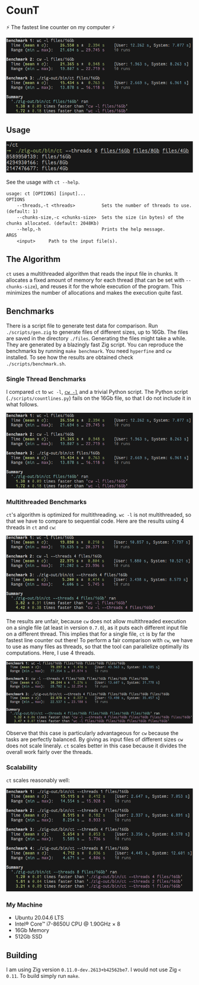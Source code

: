 # CounT

⚡ The fastest line counter on my computer ⚡

![Benchmarks](./img/benchmarks-single-thread.png)

## Usage

![Usage example](img/usage.png)

See the usage with `ct --help`.
```
usage: ct [OPTIONS] [input]...
OPTIONS
	--threads,-t <threads>          Sets the number of threads to use. (default: 1)
	--chunks-size,-c <chunks-size>  Sets the size (in bytes) of the chunks allocated. (default: 2048Kb)
	--help,-h                       Prints the help message.
ARGS
	<input>		Path to the input file(s).
```

## The Algorithm

`ct` uses a multithreaded algorithm that reads the input file in chunks.
It allocates a fixed amount of memory for each thread (that can be set with `--chunks-size`), and reuses it for the whole execution of the program.
This minimizes the number of allocations and makes the execution quite fast.

## Benchmarks

There is a script file to generate test data for comparison.
Run `./scripts/gen.zig` to generate files of different sizes, up to 16Gb.
The files are saved in the directory `./files`.
Generating the files might take a while.
They are generated by a blazingly fast Zig script.
You can reproduce the benchmarks by running `make benchmark`.
You need `hyperfine` and `cw` installed.
To see how the results are obtained check `./scripts/benchmark.sh`.

### Single Thread Benchmarks

I compared `ct` to `wc -l`, [`cw -l`](https://github.com/Freaky/cw) and a trivial Python script.
The Python script (`./scripts/countlines.py`) fails on the 16Gb file, so that I do not include it in what follows.

![Single thread results](img/benchmarks-single-thread.png)

### Multithreaded Benchmarks

`ct`'s algorithm is optimized for multithreading.
`wc -l` is not multithreaded, so that we have to compare to sequential code. 
Here are the results using 4 threads in `ct` and `cw`:

![Unfair results](./img/benchmarks-unfair.png)

The results are unfair, because `cw` does not allow multithreaded execution on a single file (at least in version `0.7.0`), as it puts each different input file on a different thread.
This implies that for a single file, `ct` is by far the fastest line counter out there!
To perform a fair comparison with `cw`, we have to use as many files as threads, so that the tool can parallelize optimally its computations.
Here, I use 4 threads.

![Fair multithreaded benchmarks](img/benchmarks-multithreaded.png)

Observe that this case is particularly advantageous for `cw` because the tasks are perfectly balanced.
By giving as input files of different sizes `cw` does not scale lineraly.
`ct` scales better in this case because it divides the overall work fairly over the threads.

### Scalability
`ct` scales reasonably well:

![Scalability benchmarks](img/scalability.png)

### My Machine

* Ubuntu 20.04.6 LTS
* Intel® Core™ i7-8650U CPU @ 1.90GHz × 8
* 16Gb Memory
* 512Gb SSD

## Building

I am using Zig version `0.11.0-dev.2613+b42562be7`.
I would not use Zig `< 0.11`.
To build simply run `make`.

